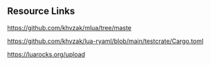 
## Resource Links
https://github.com/khvzak/mlua/tree/maste

https://github.com/khvzak/lua-ryaml/blob/main/testcrate/Cargo.toml

https://luarocks.org/upload

